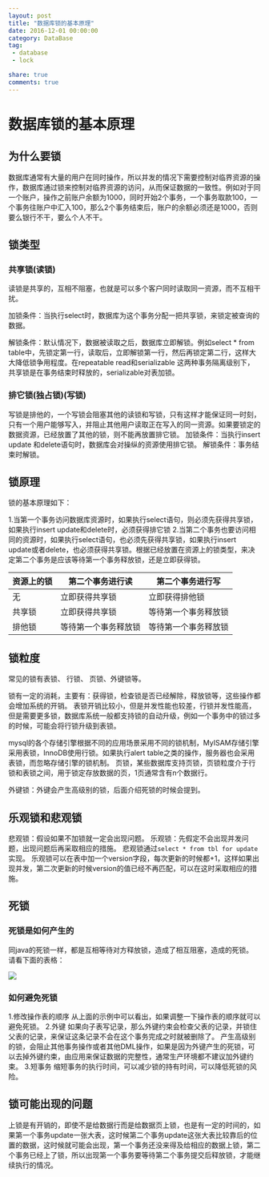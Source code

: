 ```yaml
---
layout: post
title: "数据库锁的基本原理"
date: 2016-12-01 00:00:00
category: DataBase
tag:
 - database
 - lock

share: true
comments: true
---
```



# 数据库锁的基本原理

## 为什么要锁 
数据库通常有大量的用户在同时操作，所以并发的情况下需要控制对临界资源的操作，数据库通过锁来控制对临界资源的访问，从而保证数据的一致性。例如对于同一个账户，操作之前账户余额为1000，同时开始2个事务，一个事务取款100，一个事务往账户中汇入100，那么2个事务结束后，账户的余额必须还是1000，否则要么银行不干，要么个人不干。 
## 锁类型 
### 共享锁(读锁) 
读锁是共享的，互相不阻塞，也就是可以多个客户同时读取同一资源，而不互相干扰。
 
加锁条件：当执行select时，数据库为这个事务分配一把共享锁，来锁定被查询的数据。 

解锁条件：默认情况下，数据被读取之后，数据库立即解锁。例如select * from table中，先锁定第一行，读取后，立即解锁第一行，然后再锁定第二行，这样大大降低锁争用程度。在repeatable read和serializable 这两种事务隔离级别下，共享锁是在事务结束时释放的，serializable对表加锁。 

### 排它锁(独占锁)(写锁) 
写锁是排他的，一个写锁会阻塞其他的读锁和写锁，只有这样才能保证同一时刻，只有一个用户能够写入，并阻止其他用户读取正在写入的同一资源。如果要锁定的数据资源，已经放置了其他的锁，则不能再放置排它锁。 
加锁条件：当执行insert update 和delete语句时，数据库会对操纵的资源使用排它锁。 
解锁条件：事务结束时解锁。 
## 锁原理 
锁的基本原理如下：

1.当第一个事务访问数据库资源时，如果执行select语句，则必须先获得共享锁，如果执行insert update和delete时，必须获得排它锁 
2.当第二个事务也要访问相同的资源时，如果执行select语句，也必须先获得共享锁，如果执行insert update或者delete，也必须获得共享锁。根据已经放置在资源上的锁类型，来决定第二个事务是应该等待第一个事务释放锁，还是立即获得锁。 

| 资源上的锁 | 第二个事务进行读 | 第二个事务进行写 |
| --- | --- | --- |
| 无 | 立即获得共享锁 | 立即获得排他锁 |
| 共享锁 | 立即获得共享锁 | 等待第一个事务释放锁 |
| 排他锁 | 等待第一个事务释放锁 | 等待第一个事务释放锁 |

## 锁粒度 
常见的锁有表锁、 行锁、 页锁、外键锁等。 

锁有一定的消耗，主要有：获得锁，检查锁是否已经解除，释放锁等，这些操作都会增加系统的开销。 
表锁开销比较小，但是并发性能也较差，行锁并发性能高，但是需要更多锁，数据库系统一般都支持锁的自动升级，例如一个事务中的锁过多的时候，可能会将行锁升级到表锁。
 
mysql的各个存储引擎根据不同的应用场景采用不同的锁机制，MyISAM存储引擎采用表锁，InnoDB使用行锁。如果执行alert table之类的操作，服务器也会采用表锁，而忽略存储引擎的锁机制。 
页锁，某些数据库支持页锁，页锁粒度介于行锁和表锁之间，用于锁定存放数据的页，1页通常含有n个数据行。 

外键锁：外键会产生高级别的锁，后面介绍死锁的时候会提到。 

## 乐观锁和悲观锁 
悲观锁：假设如果不加锁就一定会出现问题。 
乐观锁：先假定不会出现并发问题，出现问题后再采取相应的措施。 
悲观锁通过`select * from tbl for update`实现。 
乐观锁可以在表中加一个version字段，每次更新的时候都+1，这样如果出现并发，第二次更新的时候version的值已经不再匹配，可以在这时采取相应的措施。
 
## 死锁

### 死锁是如何产生的
 
同java的死锁一样，都是互相等待对方释放锁，造成了相互阻塞，造成的死锁。 
请看下面的表格： 

![][p-lock-concept-02]

### 如何避免死锁 

1.修改操作表的顺序 
从上面的示例中可以看出，如果调整一下操作表的顺序就可以避免死锁。 
2.外键 
如果向子表写记录，那么外键约束会检查父表的记录，并锁住父表的记录，来保证这条记录不会在这个事务完成之时就被删除了。 
产生高级别的锁，会阻止其他事务操作或者其他DML操作，如果是因为外键产生的死锁，可以去掉外键约束，由应用来保证数据的完整性，通常生产环境都不建议加外键约束。
3.短事务 
缩短事务的执行时间，可以减少锁的持有时间，可以降低死锁的风险。 

## 锁可能出现的问题
 
上锁是有开销的，即使不是给数据行而是给数据页上锁，也是有一定的时间的，如果第一个事务update一张大表，这时候第二个事务update这张大表比较靠后的位置的数据，这时候就可能会出现，第一个事务还没来得及给相应的数据上锁，第二个事务已经上了锁，所以出现第一个事务要等待第二个事务提交后释放锁，才能继续执行的情况。 

[p-lock-concept-02]: /images/database/lock/concept-02.gif
